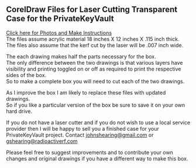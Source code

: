 ## CorelDraw Files for Laser Cutting Transparent Case for the PrivateKeyVault  
[Click here for Photos and Make Instructions](https://github.com/johnshearing/PrivateKeyVault#privatekeyvault---make-instructions)  
The files assume acrylic material 18 inches X 12 inches X .115 inch thick.  
The files also assume that the kerf cut by the laser will be .007 inch wide.  

The each drawing makes half the parts necessary for the box.  
The only difference between the two drawings is that various layers have visibility and printing toggled on or off as required to print the respective sides of the box.  
So to make a complete box you will need to cut each of the two drawings.   

As I improve the box I am likely to replace these files with updated drawings.  
So if you like a particular version of the box be sure to save it on your own hard drive.  

If you do not have a laser cutter and if you do not wish to use a local service provider then I will be happy to sell you a finished case for your PrivateKeyVault project.
Contact johnshearing@gmail.com or gshearing@radioactiverf.com

Please feel free to suggest improvements and to contribute your own changes and original drawings if you have a different way to make this box.  
